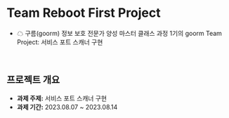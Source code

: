 # Team Reboot First Project
- ☁ 구름(goorm) 정보 보호 전문가 양성 마스터 클래스 과정 1기의 goorm Team Project: 서비스 포트 스캐너 구현

<br>

## 프로젝트 개요

- **과제 주제:** 서비스 포트 스캐너 구현
- **과제 기간:** 2023.08.07 ~ 2023.08.14

